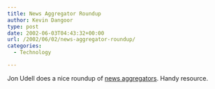 ```yaml
---
title: News Aggregator Roundup
author: Kevin Dangoor
type: post
date: 2002-06-03T04:43:32+00:00
url: /2002/06/02/news-aggregator-roundup/
categories:
  - Technology

---
```

Jon Udell does a nice roundup of  [news aggregators][1]. Handy resource.

 [1]: http://www.byte.com/documents/s=7181/byt1022183228615/0527_udell.html